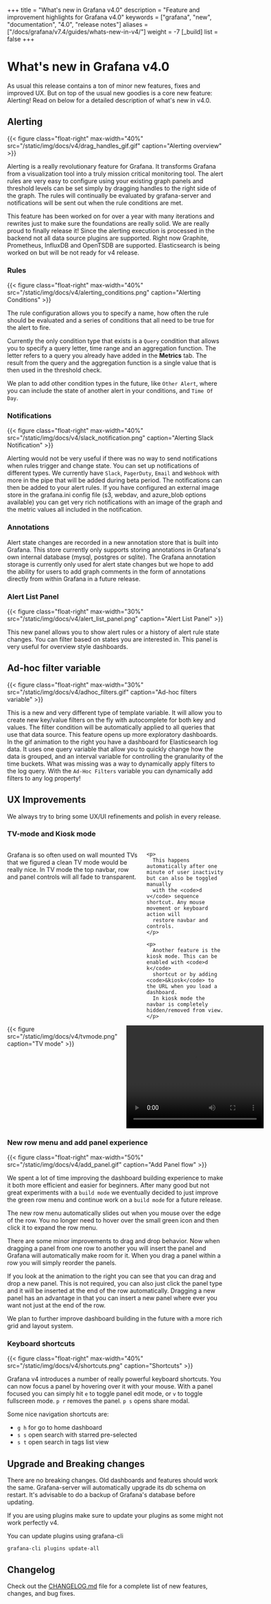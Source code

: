 +++
title = "What's new in Grafana v4.0"
description = "Feature and improvement highlights for Grafana v4.0"
keywords = ["grafana", "new", "documentation", "4.0", "release notes"]
aliases = ["/docs/grafana/v7.4/guides/whats-new-in-v4/"]
weight = -7
[_build]
list = false
+++

# What's new in Grafana v4.0

As usual this release contains a ton of minor new features, fixes and improved UX. But on top of the usual new goodies
is a core new feature: Alerting! Read on below for a detailed description of what's new in v4.0.

## Alerting

{{< figure class="float-right"  max-width="40%" src="/static/img/docs/v4/drag_handles_gif.gif" caption="Alerting overview" >}}

Alerting is a really revolutionary feature for Grafana. It transforms Grafana from a
visualization tool into a truly mission critical monitoring tool. The alert rules are very easy to
configure using your existing graph panels and threshold levels can be set simply by dragging handles to
the right side of the graph. The rules will continually be evaluated by grafana-server and
notifications will be sent out when the rule conditions are met.

This feature has been worked on for over a year with many iterations and rewrites
just to make sure the foundations are really solid. We are really proud to finally release it!
Since the alerting execution is processed in the backend not all data source plugins are supported.
Right now Graphite, Prometheus, InfluxDB and OpenTSDB are supported. Elasticsearch is being worked
on but will be not ready for v4 release.

<div class="clearfix"></div>

### Rules

{{< figure class="float-right"  max-width="40%" src="/static/img/docs/v4/alerting_conditions.png" caption="Alerting Conditions" >}}

The rule configuration allows you to specify a name, how often the rule should be evaluated and a series
of conditions that all need to be true for the alert to fire.

Currently the only condition type that exists is a `Query` condition that allows you to
specify a query letter, time range and an aggregation function. The letter refers to
a query you already have added in the **Metrics** tab. The result from the
query and the aggregation function is a single value that is then used in the threshold check.

We plan to add other condition types in the future, like `Other Alert`, where you can include the state
of another alert in your conditions, and `Time Of Day`.

### Notifications

{{< figure class="float-right"  max-width="40%" src="/static/img/docs/v4/slack_notification.png" caption="Alerting Slack Notification" >}}

Alerting would not be very useful if there was no way to send notifications when rules trigger and change state. You
can set up notifications of different types. We currently have `Slack`, `PagerDuty`, `Email` and `Webhook` with more in the
pipe that will be added during beta period. The notifications can then be added to your alert rules.
If you have configured an external image store in the grafana.ini config file (s3, webdav, and azure_blob options available)
you can get very rich notifications with an image of the graph and the metric
values all included in the notification.

### Annotations

Alert state changes are recorded in a new annotation store that is built into Grafana. This store
currently only supports storing annotations in Grafana's own internal database (mysql, postgres or sqlite).
The Grafana annotation storage is currently only used for alert state changes but we hope to add the ability for users
to add graph comments in the form of annotations directly from within Grafana in a future release.

### Alert List Panel

{{< figure class="float-right"  max-width="30%" src="/static/img/docs/v4/alert_list_panel.png" caption="Alert List Panel" >}}

This new panel allows you to show alert rules or a history of alert rule state changes. You can filter based on states you are
interested in. This panel is very useful for overview style dashboards.

<div class="clearfix"></div>

## Ad-hoc filter variable

{{< figure class="float-right"  max-width="30%" src="/static/img/docs/v4/adhoc_filters.gif" caption="Ad-hoc filters variable" >}}

This is a new and very different type of template variable. It will allow you to create new key/value filters on the fly
with autocomplete for both key and values. The filter condition will be automatically applied to all
queries that use that data source. This feature opens up more exploratory dashboards. In the gif animation to the right
you have a dashboard for Elasticsearch log data. It uses one query variable that allow you to quickly change how the data
is grouped, and an interval variable for controlling the granularity of the time buckets. What was missing
was a way to dynamically apply filters to the log query. With the `Ad-Hoc Filters` variable you can
dynamically add filters to any log property!

## UX Improvements

We always try to bring some UX/UI refinements and polish in every release.

### TV-mode and Kiosk mode

<div class="row">
  <div class="medium-6 columns">
    <p>
      Grafana is so often used on wall mounted TVs that we figured a clean TV mode would be
      really nice. In TV mode the top navbar, row and panel controls will all fade to transparent.
    </p>

    <p>
      This happens automatically after one minute of user inactivity but can also be toggled manually
      with the <code>d v</code> sequence shortcut. Any mouse movement or keyboard action will
      restore navbar and controls.
    </p>

    <p>
      Another feature is the kiosk mode. This can be enabled with <code>d k</code>
      shortcut or by adding <code>&kiosk</code> to the URL when you load a dashboard.
      In kiosk mode the navbar is completely hidden/removed from view.
    </p>
  </div>
  <div class="medium-6 columns">
   {{< figure src="/static/img/docs/v4/tvmode.png" caption="TV mode" >}}
   <video width="320" height="240" controls>
    <source src="/static/assets/videos/tvmode.mp4" type="video/mp4">
    Your browser does not support the video tag.
  </video>
  </div>
</div>

### New row menu and add panel experience

{{< figure class="float-right"  max-width="50%" src="/static/img/docs/v4/add_panel.gif" caption="Add Panel flow" >}}

We spent a lot of time improving the dashboard building experience to make it both
more efficient and easier for beginners. After many good but not great experiments
with a `build mode` we eventually decided to just improve the green row menu and
continue work on a `build mode` for a future release.

The new row menu automatically slides out when you mouse over the edge of the row. You no longer need
to hover over the small green icon and then click it to expand the row menu.

There are some minor improvements to drag and drop behavior. Now when dragging a panel from one row
to another you will insert the panel and Grafana will automatically make room for it.
When you drag a panel within a row you will simply reorder the panels.

If you look at the animation to the right you can see that you can drag and drop a new panel. This is not
required, you can also just click the panel type and it will be inserted at the end of the row
automatically. Dragging a new panel has an advantage in that you can insert a new panel where ever you want
not just at the end of the row.

We plan to further improve dashboard building in the future with a more rich grid and layout system.

### Keyboard shortcuts

{{< figure class="float-right"  max-width="40%" src="/static/img/docs/v4/shortcuts.png" caption="Shortcuts" >}}

Grafana v4 introduces a number of really powerful keyboard shortcuts. You can now focus a panel
by hovering over it with your mouse. With a panel focused you can simply hit `e` to toggle panel
edit mode, or `v` to toggle fullscreen mode. `p r` removes the panel. `p s` opens share
modal.

Some nice navigation shortcuts are:

- `g h` for go to home dashboard
- `s s` open search with starred pre-selected
- `s t` open search in tags list view

<div class="clearfix"></div>

## Upgrade and Breaking changes

There are no breaking changes. Old dashboards and features should work the same. Grafana-server will automatically upgrade its db
schema on restart. It's advisable to do a backup of Grafana's database before updating.

If you are using plugins make sure to update your plugins as some might not work perfectly v4.

You can update plugins using grafana-cli

    grafana-cli plugins update-all

## Changelog

Check out the [CHANGELOG.md](https://github.com/grafana/grafana/blob/master/CHANGELOG.md) file for a complete list
of new features, changes, and bug fixes.
